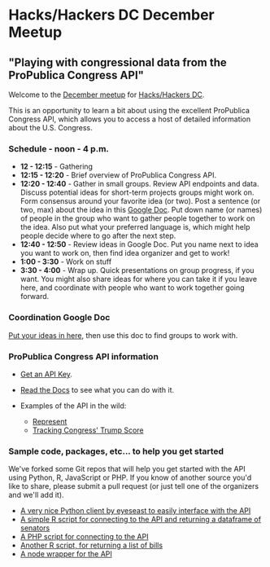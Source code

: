 # Hacks/Hackers DC December Meetup
## "Playing with congressional data from the ProPublica Congress API"

Welcome to the [December meetup](https://www.meetup.com/Hacks-Hackers-DC/events/245285906/) for [Hacks/Hackers DC](https://www.meetup.com/Hacks-Hackers-DC/).

This is an opportunity to learn a bit about using the excellent ProPublica Congress API, which allows you to access a host of detailed information about the U.S. Congress.

### Schedule - noon - 4 p.m.
* **12 - 12:15** - Gathering
* **12:15 - 12:20** - Brief overview of ProPublica Congress API.
* **12:20 - 12:40** - Gather in small groups. Review API endpoints and data. Discuss potential ideas for short-term projects groups might work on.  Form consensus around your favorite idea (or two). Post a sentence (or two, max) about the idea in this [Google Doc](https://docs.google.com/document/d/1ZjcgqfoBARPW_J8ZebXhiUOMpWJWGkn8LuGzORIW08k/edit#).  Put down name (or names) of people in the group who want to gather people together to work on the idea. Also put what your preferred language is, which might help people decide where to go after the next step.  
* **12:40 - 12:50** - Review ideas in Google Doc. Put you name next to idea you want to work on, then find idea organizer and get to work!
* **1:00 - 3:30** - Work on stuff
* **3:30 - 4:00** - Wrap up. Quick presentations on group progress, if you want.  You might also share ideas for where you can take it if you leave here, and coordinate with people who want to work together going forward.

### Coordination Google Doc

[Put your ideas in here](https://docs.google.com/document/d/1ZjcgqfoBARPW_J8ZebXhiUOMpWJWGkn8LuGzORIW08k/edit#), then use this doc to find groups to work with.

### ProPublica Congress API information

* [Get an API Key](https://www.propublica.org/datastore/api/propublica-congress-api).
* [Read the Docs](https://projects.propublica.org/api-docs/congress-api/) to see what you can do with it.


* Examples of the API in the wild:
  * [Represent](https://projects.propublica.org/represent/)
  * [Tracking Congress' Trump Score](https://projects.fivethirtyeight.com/congress-trump-score/)


### Sample code, packages, etc... to help you get started

We've forked some Git repos that will help you get started with the API using Python, R, JavaScript or PHP.  If you know of another source you'd like to share, please submit a pull request (or just tell one of the organizers and we'll add it).

* [A very nice Python client by eyeseast to easily interface with the API](https://github.com/HacksHackersDC/propublica-congress)
* [A simple R script for connecting to the API and returning a dataframe of senators]( https://github.com/HacksHackersDC/propublica-congress-r)
* [A PHP script for connecting to the API](https://github.com/HacksHackersDC/congress-php/blob/master/index.php)
* [Another R script, for returning a list of bills](https://github.com/HacksHackersDC/proPubBills)
* [A node wrapper for the API](https://github.com/HacksHackersDC/propublica-congress-node)
